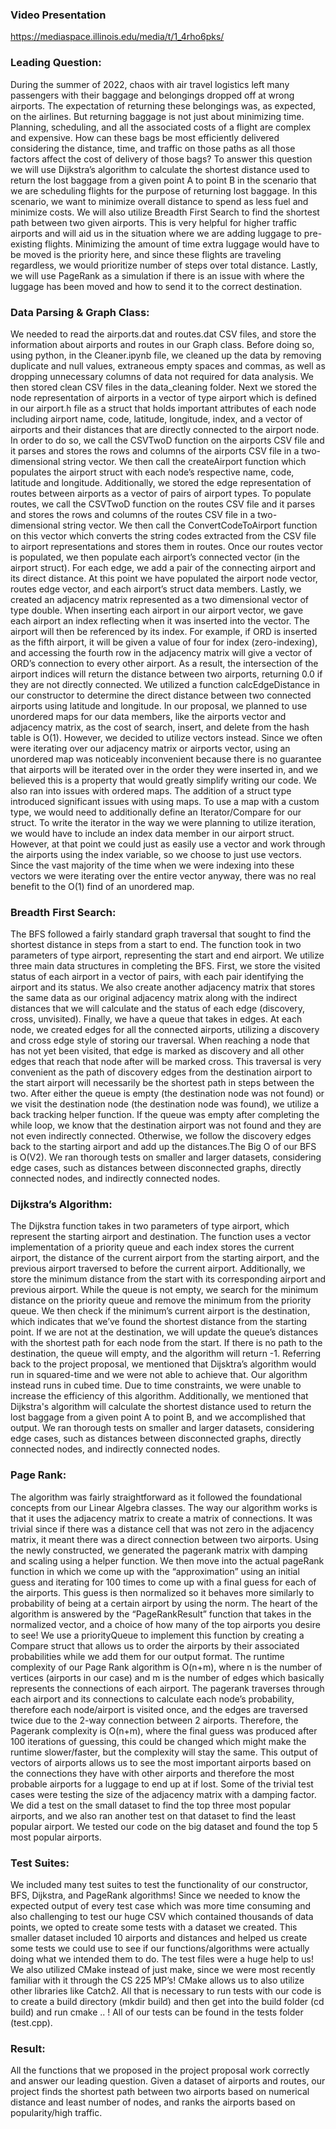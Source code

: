 ### Video Presentation
https://mediaspace.illinois.edu/media/t/1_4rho6pks/

### Leading Question:
During the summer of 2022, chaos with air travel logistics left many passengers with their baggage and belongings dropped off at wrong airports. The expectation of returning these belongings was, as expected, on the airlines. But returning baggage is not just about minimizing time. Planning, scheduling, and all the associated costs of a flight are complex and expensive. How can these bags be most efficiently delivered considering the distance, time, and traffic on those paths as all those factors affect the cost of delivery of those bags?
To answer this question we will use Dijkstra’s algorithm to calculate the shortest distance used to return the lost baggage from a given point A to point B in the scenario that we are scheduling flights for the purpose of returning lost baggage. In this scenario, we want to minimize overall distance to spend as less fuel and minimize costs. We will also utilize Breadth First Search to find the shortest path between two given airports. This is very helpful for higher traffic airports and will aid us in the situation where we are adding luggage to pre-existing flights. Minimizing the amount of time extra luggage would have to be moved is the priority here, and since these flights are traveling regardless, we would prioritize number of steps over total distance. Lastly, we will use PageRank as a simulation if there is an issue with where the luggage has been moved and how to send it to the correct destination.
### Data Parsing & Graph Class: 
We needed to read the airports.dat and routes.dat CSV files, and store the information about airports and routes in our Graph class. Before doing so, using python, in the Cleaner.ipynb file, we cleaned up the data by removing duplicate and null values, extraneous empty spaces and commas, as well as dropping unnecessary columns of data not required for data analysis. We then stored clean CSV files in the data_cleaning folder.
Next we stored the node representation of airports in a vector of type airport which is defined in our airport.h file as a struct that holds important attributes of each node including airport name, code, latitude, longitude, index, and a vector of airports and their distances that are directly connected to the airport node. In order to do so, we call the CSVTwoD function on the airports CSV file and it parses and stores the rows and columns of the airports CSV file in a two-dimensional string vector. We then call the createAirport function which populates the airport struct with each node’s respective name, code, latitude and longitude.
Additionally, we stored the edge representation of routes between airports as a vector of pairs of airport types. To populate routes, we call the CSVTwoD function on the routes CSV file and it parses and stores the rows and columns of the routes CSV file in a two-dimensional string vector. We then call the ConvertCodeToAirport function on this vector which converts the string codes extracted from the CSV file to airport representations and stores them in routes. Once our routes vector is populated, we then populate each airport’s connected vector (in the airport struct). For each edge, we add a pair of the connecting airport and its direct distance. At this point we have populated the airport node vector, routes edge vector, and each airport’s struct data members. 
Lastly, we created an adjacency matrix represented as a two dimensional vector of type double. When inserting each airport in our airport vector, we gave each airport an index reflecting when it was inserted into the vector. The airport will then be referenced by its index. For example, if ORD is inserted as the fifth airport, it will be given a value of four for index (zero-indexing), and accessing the fourth row in the adjacency matrix will give a vector of ORD’s connection to every other airport. As a result, the intersection of the airport indices will return the distance between two airports, returning 0.0 if they are not directly connected. We utilized a function calcEdgeDistance in our constructor to determine the direct distance between two connected airports using latitude and longitude. 
In our proposal, we planned to use unordered maps for our data members, like the airports vector and adjacency matrix, as the cost of search, insert, and delete from the hash table is O(1). However, we decided to utilize vectors instead. Since we often were iterating over our adjacency matrix or airports vector, using an unordered map was noticeably inconvenient because there is no guarantee that airports will be iterated over in the order they were inserted in, and we believed this is a property that would greatly simplify writing our code. We also ran into issues with ordered maps. The addition of a struct type introduced significant issues with using maps. To use a map with a custom type, we would need to additionally define an Iterator/Compare for our struct. To write the iterator in the way we were planning to utilize iteration, we would have to include an index data member in our airport struct. However, at that point we could just as easily use a vector and work through the airports using the index variable, so we choose to just use vectors. Since the vast majority of the time when we were indexing into these vectors we were iterating over the entire vector anyway, there was no real benefit to the O(1) find of an unordered map. 
### Breadth First Search: 
The BFS followed a fairly standard graph traversal that sought to find the shortest distance in steps from a start to end. The function took in two parameters of type airport, representing the start and end airport. We utilize three main data structures in completing the BFS. First, we store the visited status of each airport in a vector of pairs, with each pair identifying the airport and its status. We also create another adjacency matrix that stores the same data as our original adjacency matrix along with the indirect distances that we will calculate and the status of each edge (discovery, cross, unvisited). Finally, we have a queue that takes in edges. At each node, we created edges for all the connected airports, utilizing a discovery and cross edge style of storing our traversal. When reaching a node that has not yet been visited, that edge is marked as discovery and all other edges that reach that node after will be marked cross. This traversal is very convenient as the path of discovery edges from the destination airport to the start airport will necessarily be the shortest path in steps between the two. After either the queue is empty (the destination node was not found) or we visit the destination node (the destination node was found), we utilize a back tracking helper function. If the queue was empty after completing the while loop, we know that the destination airport was not found and they are not even indirectly connected. Otherwise, we follow the discovery edges back to the starting airport and add up the distances.The Big O of our BFS is O(V2). We ran thorough tests on smaller and larger datasets, considering edge cases, such as distances between disconnected graphs, directly connected nodes, and indirectly connected nodes.
### Dijkstra’s Algorithm: 
The Dijkstra function takes in two parameters of type airport, which represent the starting airport and destination. The function uses a vector implementation of a priority queue and each index stores the current airport, the distance of the current airport from the starting airport, and the previous airport traversed to before the current airport. Additionally, we store the minimum distance from the start with its corresponding airport and previous airport. While the queue is not empty, we search for the minimum distance on the priority queue and remove the minimum from the priority queue. We then check if the minimum’s current airport is the destination, which indicates that we’ve found the shortest distance from the starting point. If we are not at the destination, we will update the queue’s distances with the shortest path for each node from the start. If there is no path to the destination, the queue will empty, and the algorithm will return -1. Referring back to the project proposal, we mentioned that Dijsktra’s algorithm would run in squared-time and we were not able to achieve that. Our algorithm instead runs in cubed time. Due to time constraints, we were unable to increase the efficiency of this algorithm. Additionally, we mentioned that Dijkstra's algorithm will calculate the shortest distance used to return the lost baggage from a given point A to point B, and we accomplished that output. We ran thorough tests on smaller and larger datasets, considering edge cases, such as distances between disconnected graphs, directly connected nodes, and indirectly connected nodes.
### Page Rank: 
The algorithm was fairly straightforward as it followed the foundational concepts from our Linear Algebra classes. The way our algorithm works is that it uses the adjacency matrix to create a matrix of connections. It was trivial since if there was a distance cell that was not zero in the adjacency matrix, it meant there was a direct connection between two airports. Using the newly constructed, we generated the pagerank matrix with damping and scaling using a helper function. We then move into the actual pageRank function in which we come up with the “approximation” using an initial guess and iterating for 100 times to come up with a final guess for each of the airports. This guess is then normalized so it behaves more similarly to probability of being at a certain airport by using the norm. The heart of the algorithm is answered by the “PageRankResult” function that takes in the normalized vector, and a choice of how many of the top airports you desire to see! We use a priorityQueue to implement this function by creating a Compare struct that allows us to order the airports by their associated probabilities while we add them for our output format. The runtime complexity of our Page Rank algorithm is O(n+m), where n is the number of vertices (airports in our case) and m is the number of edges which basically represents the connections of each airport. The pagerank traverses through each airport and its connections to calculate each node’s probability, therefore each node/airport is visited once, and the edges are traversed twice due to the 2-way connection between 2 airports. Therefore, the Pagerank complexity is O(n+m), where the final guess was produced after 100 iterations of guessing, this could be changed which might make the runtime slower/faster, but the complexity will stay the same. This output of vectors of airports allows us to see the most important airports based on the connections they have with other airports and therefore the most probable airports for a luggage to end up at if lost. Some of the trivial test cases were testing the size of the adjacency matrix with a damping factor. We did a test on the small dataset to find the top three most popular airports, and we also ran another test on that dataset to find the least popular airport. We tested our code on the big dataset and found the top 5 most popular airports. 
### Test Suites: 
We included many test suites to test the functionality of our constructor, BFS, Dijkstra, and PageRank algorithms! Since we needed to know the expected output of every test case which was more time consuming and also challenging to test our huge CSV which contained thousands of data points, we opted to create some tests with a dataset we created. This smaller dataset included 10 airports and distances and helped us create some tests we could use to see if our functions/algorithms were actually doing what we intended them to do. The test files were a huge help to us! We also utilized CMake instead of just make, since we were most recently familiar with it through the CS 225 MP’s! CMake allows us to also utilize other libraries like Catch2. All that is necessary to run tests with our code is to create a build directory (mkdir build) and then get into the build folder (cd build) and run cmake .. ! All of our tests can be found in the tests folder (test.cpp).
### Result:
All the functions that we proposed in the project proposal work correctly and answer our leading question. Given a dataset of airports and routes, our project finds the shortest path between two airports based on numerical distance and least number of nodes, and ranks the airports based on popularity/high traffic.


